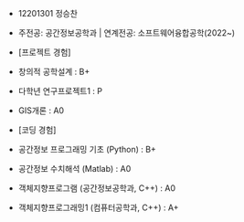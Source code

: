 - 12201301 정승찬
- 주전공: 공간정보공학과 | 연계전공: 소프트웨어융합공학(2022~)

- [프로젝트 경험]
- 창의적 공학설계 : B+
- 다학년 연구프로젝트1 : P
- GIS개론 : A0

- [코딩 경험]
- 공간정보 프로그래밍 기초 (Python) : B+
- 공간정보 수치해석 (Matlab) : A0
- 객체지향프로그램 (공간정보공학과, C++) : A0
- 객체지향프로그래밍1 (컴퓨터공학과, C++) : A+

<!---
jschan0911/jschan0911 is a ✨ special ✨ repository because its `README.md` (this file) appears on your GitHub profile.
You can click the Preview link to take a look at your changes.
--->
